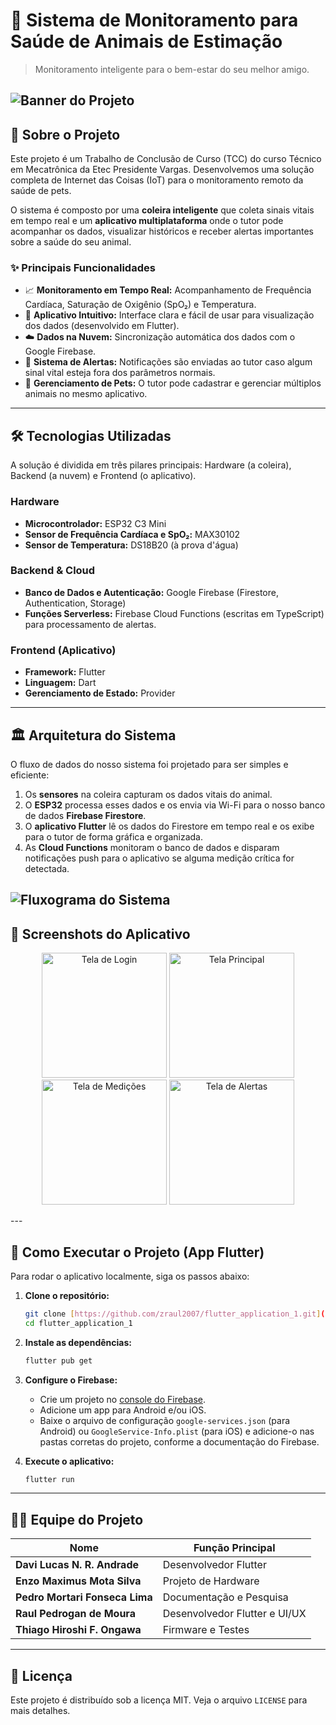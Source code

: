 # 🐾 Sistema de Monitoramento para Saúde de Animais de Estimação

> Monitoramento inteligente para o bem-estar do seu melhor amigo.

![Banner do Projeto](https://via.placeholder.com/1200x400.png/3b82f6/ffffff?text=PetCare+IoT)
---

## 📄 Sobre o Projeto

Este projeto é um Trabalho de Conclusão de Curso (TCC) do curso Técnico em Mecatrônica da Etec Presidente Vargas. Desenvolvemos uma solução completa de Internet das Coisas (IoT) para o monitoramento remoto da saúde de pets.

O sistema é composto por uma **coleira inteligente** que coleta sinais vitais em tempo real e um **aplicativo multiplataforma** onde o tutor pode acompanhar os dados, visualizar históricos e receber alertas importantes sobre a saúde do seu animal.

### ✨ Principais Funcionalidades

-   📈 **Monitoramento em Tempo Real:** Acompanhamento de Frequência Cardíaca, Saturação de Oxigênio (SpO₂) e Temperatura.
-   📱 **Aplicativo Intuitivo:** Interface clara e fácil de usar para visualização dos dados (desenvolvido em Flutter).
-   ☁️ **Dados na Nuvem:** Sincronização automática dos dados com o Google Firebase.
-   🔔 **Sistema de Alertas:** Notificações são enviadas ao tutor caso algum sinal vital esteja fora dos parâmetros normais.
-   👤 **Gerenciamento de Pets:** O tutor pode cadastrar e gerenciar múltiplos animais no mesmo aplicativo.

---

## 🛠️ Tecnologias Utilizadas

A solução é dividida em três pilares principais: Hardware (a coleira), Backend (a nuvem) e Frontend (o aplicativo).

### Hardware

-   **Microcontrolador:** ESP32 C3 Mini
-   **Sensor de Frequência Cardíaca e SpO₂:** MAX30102
-   **Sensor de Temperatura:** DS18B20 (à prova d'água)

### Backend & Cloud

-   **Banco de Dados e Autenticação:** Google Firebase (Firestore, Authentication, Storage)
-   **Funções Serverless:** Firebase Cloud Functions (escritas em TypeScript) para processamento de alertas.

### Frontend (Aplicativo)

-   **Framework:** Flutter
-   **Linguagem:** Dart
-   **Gerenciamento de Estado:** Provider

---

## 🏛️ Arquitetura do Sistema

O fluxo de dados do nosso sistema foi projetado para ser simples e eficiente:

1.  Os **sensores** na coleira capturam os dados vitais do animal.
2.  O **ESP32** processa esses dados e os envia via Wi-Fi para o nosso banco de dados **Firebase Firestore**.
3.  O **aplicativo Flutter** lê os dados do Firestore em tempo real e os exibe para o tutor de forma gráfica e organizada.
4.  As **Cloud Functions** monitoram o banco de dados e disparam notificações push para o aplicativo se alguma medição crítica for detectada.

![Fluxograma do Sistema](https://via.placeholder.com/800x400.png/e5e7eb/4b5563?text=Fluxograma+do+Sistema)
---

## 📸 Screenshots do Aplicativo

<p align="center">
  <img src="https://via.placeholder.com/250x500.png/e5e7eb/4b5563?text=Tela+Login" alt="Tela de Login" width="200"/>
  <img src="https://via.placeholder.com/250x500.png/e5e7eb/4b5563?text=Tela+Home" alt="Tela Principal" width="200"/>
  <img src="https://via.placeholder.com/250x500.png/e5e7eb/4b5563?text=Tela+Medições" alt="Tela de Medições" width="200"/>
  <img src="https://via.placeholder.com/250x500.png/e5e7eb/4b5563?text=Tela+Alertas" alt="Tela de Alertas" width="200"/>
</p>
---

## 🚀 Como Executar o Projeto (App Flutter)

Para rodar o aplicativo localmente, siga os passos abaixo:

1.  **Clone o repositório:**
    ```bash
    git clone [https://github.com/zraul2007/flutter_application_1.git](https://github.com/zraul2007/flutter_application_1.git)
    cd flutter_application_1
    ```

2.  **Instale as dependências:**
    ```bash
    flutter pub get
    ```

3.  **Configure o Firebase:**
    -   Crie um projeto no [console do Firebase](https://console.firebase.google.com/).
    -   Adicione um app para Android e/ou iOS.
    -   Baixe o arquivo de configuração `google-services.json` (para Android) ou `GoogleService-Info.plist` (para iOS) e adicione-o nas pastas corretas do projeto, conforme a documentação do Firebase.

4.  **Execute o aplicativo:**
    ```bash
    flutter run
    ```

---

## 🧑‍💻 Equipe do Projeto

| Nome                              | Função Principal                  |
| --------------------------------- | --------------------------------- |
| **Davi Lucas N. R. Andrade** | Desenvolvedor Flutter             |
| **Enzo Maximus Mota Silva** | Projeto de Hardware               |
| **Pedro Mortari Fonseca Lima** | Documentação e Pesquisa           |
| **Raul Pedrogan de Moura** | Desenvolvedor Flutter e UI/UX     |
| **Thiago Hiroshi F. Ongawa** | Firmware e Testes                 |

---

## 📄 Licença

Este projeto é distribuído sob a licença MIT. Veja o arquivo `LICENSE` para mais detalhes.
